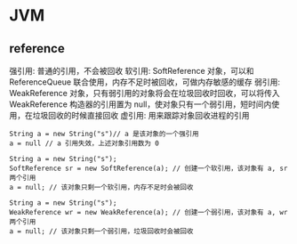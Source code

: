 # JVM
## reference
强引用: 普通的引用，不会被回收
软引用: SoftReference 对象，可以和 ReferenceQueue 联合使用，内存不足时被回收，可做内存敏感的缓存
弱引用: WeakReference 对象，只有弱引用的对象将会在垃圾回收时回收，可以将传入 WeakReference 构造器的引用置为 null，使对象只有一个弱引用，短时间内使用，在垃圾回收的时候直接回收
虚引用: 用来跟踪对象回收进程的引用

    String a = new String("s")// a 是该对象的一个强引用
    a = null // a 引用失效，上述对象引用数为 0
    
    String a = new String("s");
    SoftReference sr = new SoftReference(a); // 创建一个软引用，该对象有 a, sr 两个引用
    a = null; // 该对象只剩一个软引用，内存不足时会被回收
    
    String a = new String("s");
    WeakReference wr = new WeakReference(a); // 创建一个弱引用，该对象有 a, wr 两个引用
    a = null; // 该对象只剩一个弱引用，垃圾回收时会被回收

